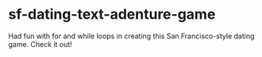 # sf-dating-text-adenture-game
Had fun with for and while loops in creating this San Francisco-style dating game. Check it out!
